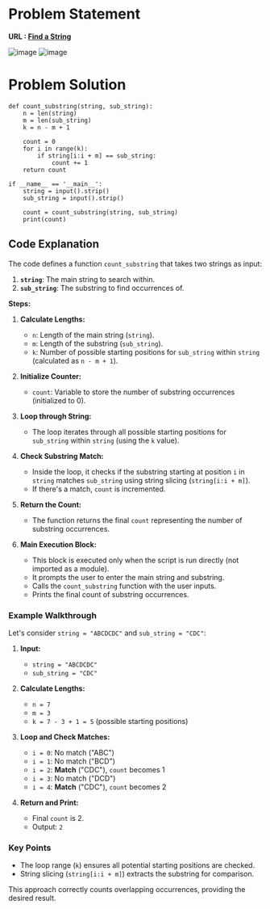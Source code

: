 # Problem Statement 
**URL : [Find a String](https://www.hackerrank.com/challenges/find-a-string/problem?isFullScreen=true)**

![image](https://github.com/JawadSher/Python_Problems-HackerRank/assets/158135119/897353ad-4367-44d8-ab02-1122bea3ee41)
![image](https://github.com/JawadSher/Python_Problems-HackerRank/assets/158135119/f95f7b63-58de-4bf6-9b03-2398a3170f8c)


# Problem Solution 
```
def count_substring(string, sub_string):
    n = len(string)
    m = len(sub_string)
    k = n - m + 1
    
    count = 0
    for i in range(k):
        if string[i:i + m] == sub_string:
            count += 1
    return count

if __name__ == '__main__':
    string = input().strip()
    sub_string = input().strip()
    
    count = count_substring(string, sub_string)
    print(count)
```

## Code Explanation

The code defines a function `count_substring` that takes two strings as input:

1.  **`string`**: The main string to search within.
2.  **`sub_string`**: The substring to find occurrences of.

**Steps:**

1.  **Calculate Lengths:**
    
    -   `n`: Length of the main string (`string`).
    -   `m`: Length of the substring (`sub_string`).
    -   `k`: Number of possible starting positions for `sub_string` within `string` (calculated as `n - m + 1`).
2.  **Initialize Counter:**
    
    -   `count`: Variable to store the number of substring occurrences (initialized to 0).
3.  **Loop through String:**
    
    -   The loop iterates through all possible starting positions for `sub_string` within `string` (using the `k` value).
4.  **Check Substring Match:**
    
    -   Inside the loop, it checks if the substring starting at position `i` in `string` matches `sub_string` using string slicing (`string[i:i + m]`).
    -   If there's a match, `count` is incremented.
5.  **Return the Count:**
    
    -   The function returns the final `count` representing the number of substring occurrences.
6.  **Main Execution Block:**
    
    -   This block is executed only when the script is run directly (not imported as a module).
    -   It prompts the user to enter the main string and substring.
    -   Calls the `count_substring` function with the user inputs.
    -   Prints the final count of substring occurrences.

### Example Walkthrough

Let's consider `string = "ABCDCDC"` and `sub_string = "CDC"`:

1.  **Input:**
    
    -   `string = "ABCDCDC"`
    -   `sub_string = "CDC"`
2.  **Calculate Lengths:**
    
    -   `n = 7`
    -   `m = 3`
    -   `k = 7 - 3 + 1 = 5` (possible starting positions)
3.  **Loop and Check Matches:**
    
    -   `i = 0`: No match ("ABC")
    -   `i = 1`: No match ("BCD")
    -   `i = 2`: **Match** ("CDC"), `count` becomes 1
    -   `i = 3`: No match ("DCD")
    -   `i = 4`: **Match** ("CDC"), `count` becomes 2
4.  **Return and Print:**
    
    -   Final `count` is 2.
    -   Output: `2`

### Key Points

-   The loop range (`k`) ensures all potential starting positions are checked.
-   String slicing (`string[i:i + m]`) extracts the substring for comparison.

This approach correctly counts overlapping occurrences, providing the desired result.
